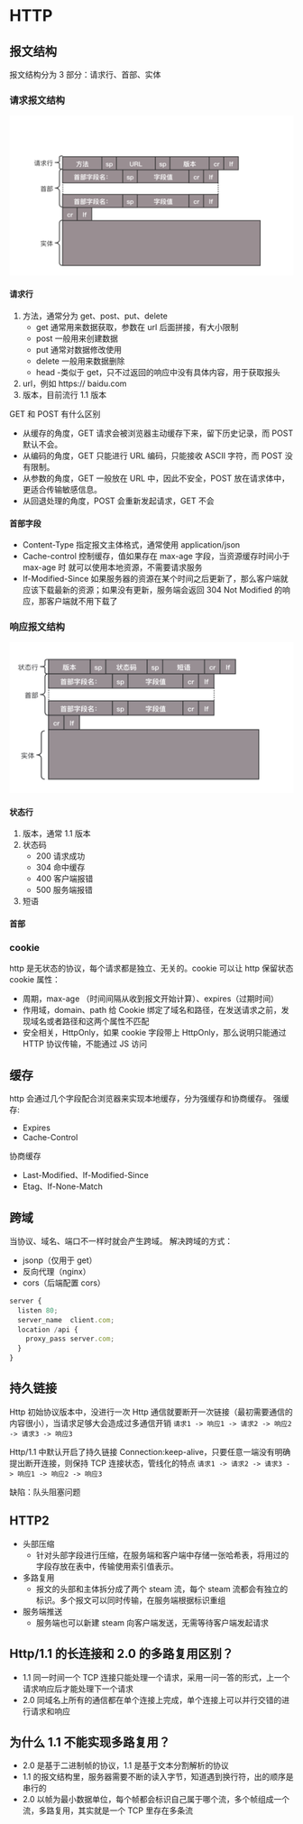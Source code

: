 # HTTP

## 报文结构

报文结构分为 3 部分：请求行、首部、实体

### 请求报文结构

![Alt](./req.jpeg)

#### 请求行

1. 方法，通常分为 get、post、put、delete
   - get 通常用来数据获取，参数在 url 后面拼接，有大小限制
   - post 一般用来创建数据
   - put 通常对数据修改使用
   - delete 一般用来数据删除
   - head -类似于 get，只不过返回的响应中没有具体内容，用于获取报头
2. url，例如 https:// baidu.com
3. 版本，目前流行 1.1 版本

GET 和 POST 有什么区别

- 从缓存的角度，GET 请求会被浏览器主动缓存下来，留下历史记录，而 POST 默认不会。
- 从编码的角度，GET 只能进行 URL 编码，只能接收 ASCII 字符，而 POST 没有限制。
- 从参数的角度，GET 一般放在 URL 中，因此不安全，POST 放在请求体中，更适合传输敏感信息。
- 从回退处理的角度，POST 会重新发起请求，GET 不会

#### 首部字段

- Content-Type 指定报文主体格式，通常使用 application/json
- Cache-control 控制缓存，值如果存在 max-age 字段，当资源缓存时间小于 max-age 时
  就可以使用本地资源，不需要请求服务
- If-Modified-Since 如果服务器的资源在某个时间之后更新了，那么客户端就应该下载最新的资源；如果没有更新，服务端会返回 304 Not Modified 的响应，那客户端就不用下载了

### 响应报文结构

![Alt](./res.jpeg)

#### 状态行

1. 版本，通常 1.1 版本
2. 状态码
   - 200 请求成功
   - 304 命中缓存
   - 400 客户端报错
   - 500 服务端报错
3. 短语

#### 首部

### cookie

http 是无状态的协议，每个请求都是独立、无关的。cookie 可以让 http 保留状态
cookie 属性：

- 周期，max-age （时间间隔从收到报文开始计算）、expires（过期时间）
- 作用域，domain、path 给 Cookie 绑定了域名和路径，在发送请求之前，发现域名或者路径和这两个属性不匹配
- 安全相关，HttpOnly，如果 cookie 字段带上 HttpOnly，那么说明只能通过 HTTP 协议传输，不能通过 JS 访问

## 缓存

http 会通过几个字段配合浏览器来实现本地缓存，分为强缓存和协商缓存。
强缓存:

- Expires
- Cache-Control

协商缓存

- Last-Modified、If-Modified-Since
- Etag、If-None-Match

## 跨域

当协议、域名、端口不一样时就会产生跨域。
解决跨域的方式：

- jsonp（仅用于 get）
- 反向代理（nginx）
- cors（后端配置 cors）

```js
server {
  listen 80;
  server_name  client.com;
  location /api {
    proxy_pass server.com;
  }
}
```

## 持久链接

Http 初始协议版本中，没进行一次 Http 通信就要断开一次链接（最初需要通信的内容很小），当请求足够大会造成过多通信开销
`请求1 -> 响应1 -> 请求2 -> 响应2 -> 请求3 -> 响应3`

Http/1.1 中默认开启了持久链接 Connection:keep-alive，只要任意一端没有明确提出断开连接，则保持 TCP 连接状态，管线化的特点
`请求1 -> 请求2 -> 请求3 -> 响应1 -> 响应2 -> 响应3`

缺陷：队头阻塞问题

## HTTP2

- 头部压缩
  - 针对头部字段进行压缩，在服务端和客户端中存储一张哈希表，将用过的字段存放在表中，传输使用索引值表示。
- 多路复用
  - 报文的头部和主体拆分成了两个 steam 流，每个 steam 流都会有独立的标识。多个报文可以同时传输，在服务端根据标识重组
- 服务端推送
  - 服务端也可以新建 steam 向客户端发送，无需等待客户端发起请求

## Http/1.1 的长连接和 2.0 的多路复用区别？

- 1.1 同一时间一个 TCP 连接只能处理一个请求，采用一问一答的形式，上一个请求响应后才能处理下一个请求
- 2.0 同域名上所有的通信都在单个连接上完成，单个连接上可以并行交错的进行请求和响应

## 为什么 1.1 不能实现多路复用？

- 2.0 是基于二进制帧的协议，1.1 是基于文本分割解析的协议
- 1.1 的报文结构里，服务器需要不断的读入字节，知道遇到换行符，出的顺序是串行的
- 2.0 以帧为最小数据单位，每个帧都会标识自己属于哪个流，多个帧组成一个流，多路复用，其实就是一个 TCP 里存在多条流
